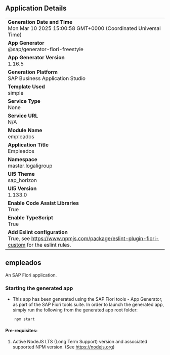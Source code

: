 ## Application Details
|               |
| ------------- |
|**Generation Date and Time**<br>Mon Mar 10 2025 15:00:58 GMT+0000 (Coordinated Universal Time)|
|**App Generator**<br>@sap/generator-fiori-freestyle|
|**App Generator Version**<br>1.16.5|
|**Generation Platform**<br>SAP Business Application Studio|
|**Template Used**<br>simple|
|**Service Type**<br>None|
|**Service URL**<br>N/A|
|**Module Name**<br>empleados|
|**Application Title**<br>Empleados|
|**Namespace**<br>master.logaligroup|
|**UI5 Theme**<br>sap_horizon|
|**UI5 Version**<br>1.133.0|
|**Enable Code Assist Libraries**<br>True|
|**Enable TypeScript**<br>True|
|**Add Eslint configuration**<br>True, see https://www.npmjs.com/package/eslint-plugin-fiori-custom for the eslint rules.|

## empleados

An SAP Fiori application.

### Starting the generated app

-   This app has been generated using the SAP Fiori tools - App Generator, as part of the SAP Fiori tools suite.  In order to launch the generated app, simply run the following from the generated app root folder:

```
    npm start
```

#### Pre-requisites:

1. Active NodeJS LTS (Long Term Support) version and associated supported NPM version.  (See https://nodejs.org)



